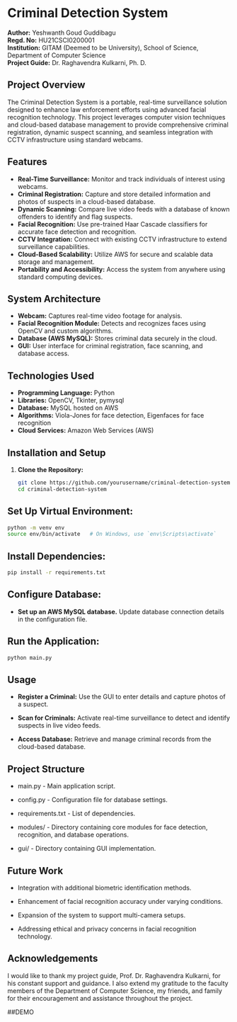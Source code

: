 # Criminal Detection System

**Author:** Yeshwanth Goud Guddibagu  
**Regd. No:** HU21CSCI0200001  
**Institution:** GITAM (Deemed to be University), School of Science, Department of Computer Science  
**Project Guide:** Dr. Raghavendra Kulkarni, Ph. D.

## Project Overview

The Criminal Detection System is a portable, real-time surveillance solution designed to enhance law enforcement efforts using advanced facial recognition technology. This project leverages computer vision techniques and cloud-based database management to provide comprehensive criminal registration, dynamic suspect scanning, and seamless integration with CCTV infrastructure using standard webcams.

## Features

- **Real-Time Surveillance:** Monitor and track individuals of interest using webcams.
- **Criminal Registration:** Capture and store detailed information and photos of suspects in a cloud-based database.
- **Dynamic Scanning:** Compare live video feeds with a database of known offenders to identify and flag suspects.
- **Facial Recognition:** Use pre-trained Haar Cascade classifiers for accurate face detection and recognition.
- **CCTV Integration:** Connect with existing CCTV infrastructure to extend surveillance capabilities.
- **Cloud-Based Scalability:** Utilize AWS for secure and scalable data storage and management.
- **Portability and Accessibility:** Access the system from anywhere using standard computing devices.

## System Architecture

- **Webcam:** Captures real-time video footage for analysis.
- **Facial Recognition Module:** Detects and recognizes faces using OpenCV and custom algorithms.
- **Database (AWS MySQL):** Stores criminal data securely in the cloud.
- **GUI:** User interface for criminal registration, face scanning, and database access.

## Technologies Used

- **Programming Language:** Python
- **Libraries:** OpenCV, Tkinter, pymysql
- **Database:** MySQL hosted on AWS
- **Algorithms:** Viola-Jones for face detection, Eigenfaces for face recognition
- **Cloud Services:** Amazon Web Services (AWS)

## Installation and Setup

1. **Clone the Repository:**
   ```bash
   git clone https://github.com/yourusername/criminal-detection-system.git
   cd criminal-detection-system

## Set Up Virtual Environment:

  ```bash
  python -m venv env
  source env/bin/activate   # On Windows, use `env\Scripts\activate`
```

## Install Dependencies:

```bash
pip install -r requirements.txt
```

## Configure Database:
- **Set up an AWS MySQL database.**
Update database connection details in the configuration file.

## Run the Application:

```bash
python main.py
```

## Usage
- **Register a Criminal:** Use the GUI to enter details and capture photos of a suspect.

- **Scan for Criminals:** Activate real-time surveillance to detect and identify suspects in live video feeds.

- **Access Database:** Retrieve and manage criminal records from the cloud-based database.

## Project Structure
- main.py - Main application script.

- config.py - Configuration file for database settings.

- requirements.txt - List of dependencies.

- modules/ - Directory containing core modules for face detection, recognition, and database operations.

- gui/ - Directory containing GUI implementation.


## Future Work

- Integration with additional biometric identification methods.

- Enhancement of facial recognition accuracy under varying conditions.

- Expansion of the system to support multi-camera setups.

- Addressing ethical and privacy concerns in facial recognition technology.

## Acknowledgements

I would like to thank my project guide, Prof. Dr. Raghavendra Kulkarni, for his constant support and guidance. I also extend my gratitude to the faculty members of the Department of Computer Science, my friends, and family for their encouragement and assistance throughout the project.

##DEMO 




